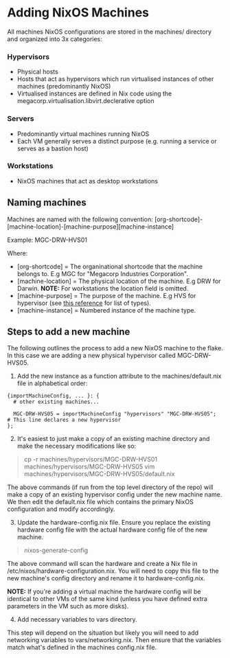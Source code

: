 # Adding NixOS Machines
All machines NixOS configurations are stored in the machines/ directory and organized into 3x categories:

### Hypervisors
- Physical hosts
- Hosts that act as hypervisors which run virtualised instances of other machines (predominantly NixOS)
- Virtualised instances are defined in Nix code using the megacorp.virtualisation.libvirt.declerative option

### Servers
- Predominantly virtual machines running NixOS
- Each VM generally serves a distinct purpose (e.g. running a service or serves as a bastion host)

### Workstations
- NixOS machines that act as desktop workstations

## Naming machines
Machines are named with the following convention:
[org-shortcode]-[machine-location]-[machine-purpose][machine-instance]

Example: MGC-DRW-HVS01

Where:
- [org-shortcode] = The organinational shortcode that the machine belongs to. E.g MGC for "Megacorp Industries Corporation".
- [machine-location] = The physical location of the machine. E.g DRW for Darwin. **NOTE:** For workstations the location field is omitted.
- [machine-purpose] = The purpose of the machine. E.g HVS for hypervisor (see [this reference](https://github.com/rapture-mc/mgc-nixos/blob/docs/machine-types.md) for list of types).
- [machine-instance] = Numbered instance of the machine type.

## Steps to add a new machine

The following outlines the process to add a new NixOS machine to the flake. In this case we are adding a new physical hypervisor called MGC-DRW-HVS05.

1. Add the new instance as a function attribute to the machines/default.nix file in alphabetical order:
```
{importMachineConfig, ... }: {
  # other existing machines...

  MGC-DRW-HVS05 = importMachineConfig "hypervisors" "MGC-DRW-HVS05";  # This line declares a new hypervisor
};
```

2. It's easiest to just make a copy of an existing machine directory and make the necessary modifications like so:
> cp -r machines/hypervisors/MGC-DRW-HVS01 machines/hypervisors/MGC-DRW-HVS05
> vim machines/hypervisors/MGC-DRW-HVS05/default.nix

The above commands (if run from the top level directory of the repo) will make a copy of an existing hypervisor config under the new machine name.
We then edit the default.nix file which contains the primary NixOS configuration and modify accordingly.

3. Update the hardware-config.nix file. Ensure you replace the existing hardware config file with the actual hardware config file of the new machine.
> nixos-generate-config

The above command will scan the hardware and create a Nix file in /etc/nixos/hardware-configuration.nix.
You will need to copy this file to the new machine's config directory and rename it to hardware-config.nix.

**NOTE:** If you're adding a virtual machine the hardware config will be identical to other VMs of the same kind (unless you have defined extra parameters in the VM such as more disks).

4. Add necessary variables to vars directory.

This step will depend on the situation but likely you will need to add networking variables to vars/networking.nix.
Then ensure that the variables match what's defined in the machines config.nix file.

